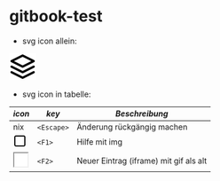 # gitbook-test

* svg icon allein:

![](icons/feather/layers.svg)

* svg icon in tabelle:
 
**_icon_** | **_key_** | **_Beschreibung_**
------- | ------- | ------- 
nix  | `<Escape>`  | Änderung rückgängig machen
<div> <img src="icons/feather/square.svg" alt="help-circle.svg" width="24" height="24" > </div> | `<F1>`  | Hilfe mit img
<div> <iframe height="24" width="24" src="icons/feather/square.svg"> <img src="../.gitbook/assets/icons/menuSwing/About24.gif" width="24" height="24" alt="About24" /> </iframe> </div>  | `<F2>`  | Neuer Eintrag (iframe) mit gif als alt 


